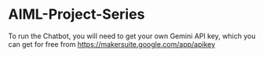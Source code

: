 # AIML-Project-Series

To run the Chatbot, you will need to get your own Gemini API key, which you can get for free from https://makersuite.google.com/app/apikey
